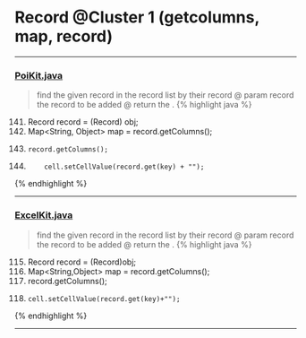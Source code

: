 # Record @Cluster 1 (getcolumns, map, record)

***

### [PoiKit.java](https://searchcode.com/codesearch/view/92635013/)
> find the given record in the record list by their record @ param record the record to be added @ return the . 
{% highlight java %}
141. Record record = (Record) obj;
142. Map<String, Object> map = record.getColumns();
144.     record.getColumns();
149.         cell.setCellValue(record.get(key) + "");
{% endhighlight %}

***

### [ExcelKit.java](https://searchcode.com/codesearch/view/74368370/)
> find the given record in the record list by their record @ param record the record to be added @ return the . 
{% highlight java %}
115. Record record = (Record)obj;
116. Map<String,Object> map = record.getColumns();
118.   record.getColumns();
123.     cell.setCellValue(record.get(key)+"");
{% endhighlight %}

***

